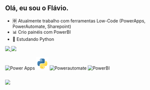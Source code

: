 ## Olá, eu sou o Flávio.

- 🈸 Atualmente trabalho com ferramentas Low-Code (PowerApps, PowerAutomate, Sharepoint)
- 📊 Crio painéis com PowerBI
- 🐍 Estudando Python

<div> 
  <a href="https://beacons.ai/flavioocs">
    <img height="180em" src="https://github-readme-stats.vercel.app/api?username=flavioocs&show_icons=true&theme=dark&include_all_commits=true&count_private=true"/>
    <img height="180em" src="https://github-readme-stats.vercel.app/api/top-langs/?username=flavioocs&layout=compact&langs_count=16&theme=dracula"/>
  </a>
</div>

<div style="display: inline_block"><br>
  <img src="https://img.icons8.com/?size=48&id=jXuZmZPUKCPS&format=png" alt="Power Apps" width="40" height="40" style="object-fit: contain;"/>
  <img src="https://raw.githubusercontent.com/devicons/devicon/master/icons/python/python-original.svg" alt="Python" width="40" height="40" style="object-fit: contain;"/>
  <img src="https://img.icons8.com/?size=48&id=kTTt25v6Drpd&format=png" alt="Powerautomate" width="40" height="40" style="object-fit: contain;"/>
  <img src="https://img.icons8.com/?size=100&id=qYfwpsRXEcpc&format=png&color=000000" alt="PowerBI" width="40" height="40" style="object-fit: contain;"/>
</div>
  
  ##
 
<div> 
  <a href="https://www.linkedin.com/in/flaviocsouza/" target="_blank"><img src="https://img.shields.io/badge/-LinkedIn-%230077B5?style=for-the-badge&logo=linkedin&logoColor=white" target="_blank"></a> 
</div>
